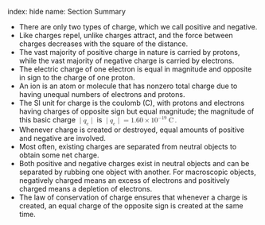 index: hide
name: Section Summary

  * There are only two types of charge, which we call positive and negative.
  * Like charges repel, unlike charges attract, and the force between charges decreases with the square of the distance.
  * The vast majority of positive charge in nature is carried by protons, while the vast majority of negative charge is carried by electrons.
  * The electric charge of one electron is equal in magnitude and opposite in sign to the charge of one proton.
  * An ion is an atom or molecule that has nonzero total charge due to having unequal numbers of electrons and protons.
  * The SI unit for charge is the coulomb (C), with protons and electrons having charges of opposite sign but equal magnitude; the magnitude of this basic charge <math xmlns:q="http://cnx.rice.edu/qml/1.0" xmlns:m="http://www.w3.org/1998/Math/MathML" xmlns:md="http://cnx.rice.edu/mdml" xmlns="http://cnx.rice.edu/cnxml">        <semantics>          <mrow>                          <mrow>                <mrow>                  <mrow>                    <mrow>                      <mo stretchy="false">∣</mo>                      <msub>                        <mi>q</mi>                                                  <mrow>                            <mi>e</mi>                          </mrow>                                              </msub>                      <mo stretchy="false">∣</mo>                    </mrow>                  </mrow>                </mrow>              </mrow>                      </mrow>          <annotation encoding="StarMath 5.0"> size 12&#123; lline q rSub &#123; size 8&#123;e&#125; &#125;  rline&#125; &#123;&#125;</annotation>        </semantics>      </math> is            <math xmlns:q="http://cnx.rice.edu/qml/1.0" xmlns:m="http://www.w3.org/1998/Math/MathML" xmlns:md="http://cnx.rice.edu/mdml" xmlns="http://cnx.rice.edu/cnxml">        <semantics>          <mrow>                          <mrow>                <mrow>                  <mrow>                    <mrow>                      <mo stretchy="false">∣</mo>                      <msub>                        <mi>q</mi>                                                  <mrow>                            <mi>e</mi>                          </mrow>                                              </msub>                      <mo stretchy="false">∣</mo>                    </mrow>                    <mo stretchy="false">=</mo>                    <mn>1.60</mn>                  </mrow>                  <mrow>                    <mo stretchy="false">×</mo>                    <msup>                      <mtext>10</mtext>                                              <mrow>                          <mrow>                            <mo stretchy="false">−</mo>                            <mtext>19</mtext>                          </mrow>                        </mrow>                                          </msup>                  </mrow><mspace width="0.25em"/>                  <mtext>C</mtext>                </mrow>              </mrow>                        <mrow/><mo>.</mo>          </mrow>          <annotation encoding="StarMath 5.0"> size 12&#123; lline q rSub &#123; size 8&#123;e&#125; &#125;  rline =1 &quot;.&quot; &quot;60&quot; times &quot;10&quot; rSup &#123; size 8&#123; - &quot;19&quot;&#125; &#125; C&#125; &#123;&#125;</annotation>        </semantics>      </math>
  * Whenever charge is created or destroyed, equal amounts of positive and negative are involved.
  * Most often, existing charges are separated from neutral objects to obtain some net charge.
  * Both positive and negative charges exist in neutral objects and can be separated by rubbing one object with another. For macroscopic objects, negatively charged means an excess of electrons and positively charged means a depletion of electrons.
  * The law of conservation of charge ensures that whenever a charge is created, an equal charge of the opposite sign is created at the same time.
